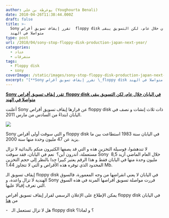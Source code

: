 ```yaml
---
author: يوغرطة بن علي (Youghourta Benali)
date: 2010-04-26T11:38:44.000Z
draft: false
title: >-
  Sony تقرر إيقاف تسويق أقراص  floppy disk في اليابان خلال عام، لكن التسويق يبقى
  متواصلا في الهند
type: post
url: /2010/04/sony-stop-floppy-disk-production-japan-next-year/
categories:
  - عتاد
  - متفرقات
tags:
  - Floppy disk
  - sony
coverImage: /static/images/sony-stop-floppy-disk-production-japan-next-year/floppy.jpg
excerpt: "[**Sony تقرر إيقاف تسويق أقراص \_floppy disk في اليابان خلال عام، لكن التسويق يبقى متواصلا في الهند**](https://www.it-scoop.com/2010/04/Sony-stop-floppy-disk-production-Japan-next-year)\n\nأعلنت Sony عن قرارها إيقاف تسويق أقراص floppy disk ذات ثلاث إنشات و نصف في اليابان ابتداءً من السادس من مارس 2011.\n\n\n\nSony و التي"
---
```

[**Sony تقرر إيقاف تسويق أقراص  floppy disk في اليابان خلال عام، لكن التسويق يبقى متواصلا في الهند**](https://www.it-scoop.com/2010/04/Sony-stop-floppy-disk-production-Japan-next-year)

أعلنت Sony عن قرارها إيقاف تسويق أقراص floppy disk ذات ثلاث إنشات و نصف في اليابان ابتداءً من السادس من مارس 2011.

![](/static/images/sony-stop-floppy-disk-production-japan-next-year/floppy.jpg)

Sony و التي سوقت أولى أقراص floppy disk في اليابان سنة 1983 استطاعت بين ما يزيد عن 47 مليون وحدة منها سنة 2000.

لا تندهشوا، فوسيلة التخزين هذه و التي قد يصفها الكثيرون منكم بالبدائية لا تزال مستعملة، أتدرون أين؟  نعم في اليابان، فقد سوقت Sony  خلال العام الماضي أزيد 8,5 مليون وحدة منها في اليابان فقط و هذا الرقم يعتبر كبيرا جدا بالنظر إلى حجم التخزين المحدود الذي توفره هذه الأقراص و التي لا تتجاوز 1.44 Mb.

إيقاف تسويق الـ floppy disk في اليابان لا يعني انقراضها من وجه المعمورة، فالسوق الهندية لا تزال واعدة، و Sony قررت مواصلة تسويق أقراصها المرنة في هذه السوق التي تعرف إقبالا عليها.

يمكن الإطلاع على الإعلان الرسمي لقرار إيقاف تسويق أقراص floppy disk في اليابان من [هنا](http://translate.google.com/translate?hl=fr\&sl=ja\&tl=en\&u=http%3A%2F%2Fwww.sony.jp%2Frec-media%2Finfo%2F20100423.html)

\-   هل لا تزال تستعمل الـ floppy disk ؟ و لماذا؟
